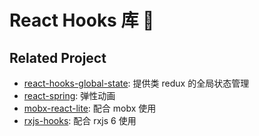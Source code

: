 # React Hooks 库 🚧

## Related Project

- [react-hooks-global-state](https://github.com/dai-shi/react-hooks-global-state): 提供类 redux 的全局状态管理
- [react-spring](https://github.com/react-spring/react-spring): 弹性动画
- [mobx-react-lite](https://github.com/mobxjs/mobx-react-lite): 配合 mobx 使用
- [rxjs-hooks](https://github.com/LeetCode-OpenSource/rxjs-hooks): 配合 rxjs 6 使用
